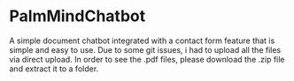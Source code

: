# PalmMindChatbot
A simple document chatbot integrated with a contact form feature that is simple and easy to use.
Due to some git issues, i had to upload all the files via direct upload. In order to see the .pdf files, please download the .zip file and extract it to a folder.
